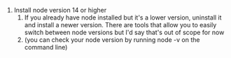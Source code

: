 1. Install node version 14 or higher
   1. If you already have node installed but it's a lower version, uninstall it and install a newer version. There are tools that allow you to easily switch between node versions but I'd say that's out of scope for now
   2. (you can check your node version by running node -v on the command line)
